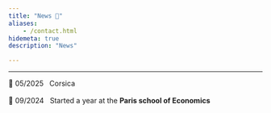 ```yaml
---
title: "News 📣"
aliases:
    - /contact.html
hidemeta: true
description: "News"

---
```


---

📣 05/2025 &nbsp; Corsica<br>
<br>
💼 09/2024 &nbsp; Started a year at the **Paris school of Economics** <br>